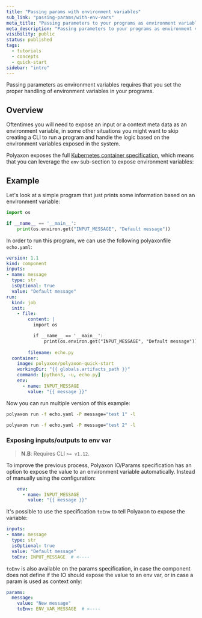 ```yaml
---
title: "Passing params with environment variables"
sub_link: "passing-params/with-env-vars"
meta_title: "Passing parameters to your programs as environment variables - Core Concepts"
meta_description: "Passing parameters to your programs as environment variables requires that you set the proper handling of environment variables in your programs."
visibility: public
status: published
tags:
  - tutorials
  - concepts
  - quick-start
sidebar: "intro"
---
```


Passing parameters as environment variables requires that you set the proper handling of environment variables in your programs.

## Overview

Oftentimes you will need to expose an input or a context meta data as an environment variable, 
in some other situations you might want to skip creating a CLI to run a program and handle the logic based on the environment variables exposed in the system.

Polyaxon exposes the full [Kubernetes container specification](https://kubernetes.io/docs/concepts/containers/), which means that you can leverage the `env` sub-section to expose environment variables:

## Example

Let's look at a simple program that just prints some information based on an environment variable:

```python
import os

if __name__ == '__main__':
    print(os.environ.get("INPUT_MESSAGE", "Default message"))
```

In order to run this program, we can use the following polyaxonfile `echo.yaml`:

```yaml
version: 1.1
kind: component
inputs:
- name: message
  type: str
  isOptional: true
  value: "Default message"
run:
  kind: job
  init:
    - file:
        content: |
          import os

          if __name__ == '__main__':
              print(os.environ.get("INPUT_MESSAGE", "Default message"))
              
        filename: echo.py
  container:
    image: polyaxon/polyaxon-quick-start
    workingDir: "{{ globals.artifacts_path }}"
    command: [python3, -u, echo.py]
    env:
      - name: INPUT_MESSAGE
        value: "{{ message }}"
```

Now you can run multiple version of this example:

```bash
polyaxon run -f echo.yaml -P message="test 1" -l
```

```bash
polyaxon run -f echo.yaml -P message="test 2" -l
```

### Exposing inputs/outputs to env var

> **N.B**: Requires CLI `>= v1.12`.

To improve the previous process, Polyaxon IO/Params specification has an option to expose the value to an environment variable automatically.
Instead of manually using the configuration:

```yaml
    env:
      - name: INPUT_MESSAGE
        value: "{{ message }}"
```

It's possible to use the specification `toEnv` to tell Polyaxon to expose the variable:

```yaml
inputs:
- name: message
  type: str
  isOptional: true
  value: "Default message"
  toEnv: INPUT_MESSAGE  # <----
```

`toEnv` is also available on the params specification, in case the component does not define if the IO should expose the value to an env var, 
or in case a param is used as context only:

```yaml
params:
  message:
    value: "New message"
    toEnv: ENV_VAR_MESSAGE  # <----
```
